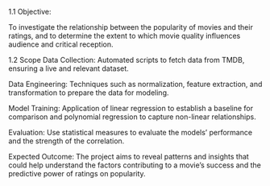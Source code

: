 1.1	Objective: 

To investigate the relationship between the popularity of movies and their ratings, and to determine the extent to which movie quality influences audience and critical reception.

1.2 Scope
Data Collection: Automated scripts to fetch data from TMDB, ensuring a live and relevant dataset.

Data Engineering: Techniques such as normalization, feature extraction, and transformation to prepare the data for modeling.

Model Training: Application of linear regression to establish a baseline for comparison and polynomial regression to capture non-linear relationships.

Evaluation: Use statistical measures to evaluate the models’ performance and the strength of the correlation.

Expected Outcome: The project aims to reveal patterns and insights that could help understand the factors contributing to a movie’s success and the predictive power of ratings on popularity.
